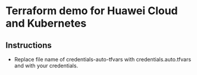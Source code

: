 # Terraform demo for Huawei Cloud and Kubernetes

## Instructions

- Replace file name of credentials-auto-tfvars with credentials.auto.tfvars and with your credentials.
